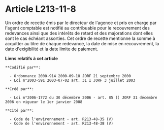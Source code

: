 # Article L213-11-8

Un ordre de recette émis par le directeur de l'agence et pris en charge par l'agent comptable est notifié au contribuable
pour le recouvrement des redevances ainsi que des intérêts de retard et des majorations dont elles sont le cas échéant
assorties. Cet ordre de recette mentionne la somme à acquitter au titre de chaque redevance, la date de mise en recouvrement,
la date d'exigibilité et la date limite de paiement.

**Liens relatifs à cet article**

	**Codifié par**:

	  - Ordonnance 2000-914 2000-09-18 JORF 21 septembre 2000
	  - Loi n°2003-591 2003-07-02 art. 31 I JORF 3 juillet 2003

	**Créé par**:

	  - Loi n°2006-1772 du 30 décembre 2006 - art. 85 () JORF 31 décembre 2006 en vigueur le 1er janvier 2008

	**Cité par**:

	  - Code de l'environnement - art. R213-48-35 (V)
	  - Code de l'environnement - art. R213-48-38 (V)
